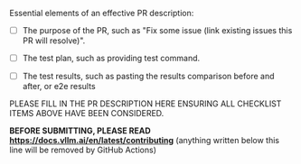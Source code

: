 Essential elements of an effective PR description:
- [ ] The purpose of the PR, such as "Fix some issue (link existing issues this PR will resolve)".
- [ ] The test plan, such as providing test command.
- [ ] The test results, such as pasting the results comparison before and after, or e2e results


PLEASE FILL IN THE PR DESCRIPTION HERE ENSURING ALL CHECKLIST ITEMS ABOVE HAVE BEEN CONSIDERED.


<!--- pyml disable-next-line no-emphasis-as-heading -->
**BEFORE SUBMITTING, PLEASE READ <https://docs.vllm.ai/en/latest/contributing>** (anything written below this line will be removed by GitHub Actions)
